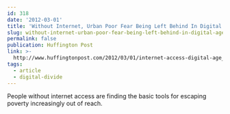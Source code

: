 ```yaml
---
id: 318
date: '2012-03-01'
title: 'Without Internet, Urban Poor Fear Being Left Behind In Digital Age'
slug: without-internet-urban-poor-fear-being-left-behind-in-digital-age
permalink: false
publication: Huffington Post
link: >-
  http://www.huffingtonpost.com/2012/03/01/internet-access-digital-age_n_1285423.html
tags:
  - article
  - digital-divide
---
```

People without internet access are finding the basic tools for escaping poverty increasingly out of reach.
